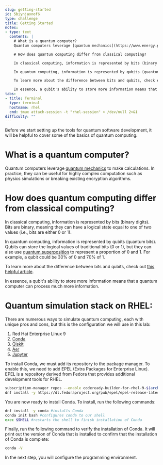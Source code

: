 ```yaml
---
slug: getting-started
id: 5biynjaxnof6
type: challenge
title: Getting Started
notes:
- type: text
  contents: |
    # What is a quantum computer?
    Quantum computers leverage [quantum mechanics](https://www.energy.gov/science/doe-explainsquantum-mechanics) to make calculations. In practice, they can be useful for highly complex computation such as physics simulations or breaking existing encryption algorithms.

    # How does quantum computing differ from classical computing?

    In classical computing, information is represented by bits (binary digits). Bits are binary, meaning they can have a logical state equal to one of two values (i.e., bits are either 0 or 1).

    In quantum computing, information is represented by qubits (quantum bits). Qubits can store the logical values of traditional bits (0 or 1), but they can also use [quantum superposition](https://scienceexchange.caltech.edu/topics/quantum-science-explained/quantum-superposition) to represent a proportion of 0 and 1. For example, a qubit could be 30% of 0 and 70% of 1.

    To learn more about the difference between bits and qubits, check out [this helpful article](https://azure.microsoft.com/en-us/resources/cloud-computing-dictionary/what-is-a-qubit/).

    In essence, a qubit's ability to store more information means that a quantum computer can process much more information.
tabs:
- title: Terminal
  type: terminal
  hostname: rhel
  cmd: tmux attach-session -t "rhel-session" > /dev/null 2>&1
difficulty: ""
---
```

Before we start setting up the tools for quantum software development, it will be helpful to cover some of the basics of quantum computing.
# What is a quantum computer?
Quantum computers leverage [quantum mechanics](https://www.energy.gov/science/doe-explainsquantum-mechanics) to make calculations. In practice, they can be useful for highly complex computation such as physics simulations or breaking existing encryption algorithms.

# How does quantum computing differ from classical computing?

In classical computing, information is represented by bits (binary digits). Bits are binary, meaning they can have a logical state equal to one of two values (i.e., bits are either 0 or 1).

In quantum computing, information is represented by qubits (quantum bits). Qubits can store the logical values of traditional bits (0 or 1), but they can also use [quantum superposition](https://scienceexchange.caltech.edu/topics/quantum-science-explained/quantum-superposition) to represent a proportion of 0 and 1. For example, a qubit could be 30% of 0 and 70% of 1.

To learn more about the difference between bits and qubits, check out [this helpful article](https://azure.microsoft.com/en-us/resources/cloud-computing-dictionary/what-is-a-qubit/).

In essence, a qubit's ability to store more information means that a quantum computer can process much more information.

# Quantum simulation stack on RHEL:
There are numerous ways to simulate quantum computing, each with unique pros and cons, but this is the configuration we will use in this lab:
1. Red Hat Enterprise Linux 9
2. [Conda](https://docs.conda.io/en/latest/)
3. [Qiskit](https://qiskit.org/)
4. [Aer](https://qiskit.org/ecosystem/aer/)
5. [Jupyter](https://jupyter.org/)

To install Conda, we must add its repository to the package manager. To enable this, we need to add EPEL (Extra Packages for Enterprise Linux). EPEL is a repository derived from Fedora that provides additional development tools for RHEL.

```bash
subscription-manager repos --enable codeready-builder-for-rhel-9-$(arch)-rpms
dnf install -y https://dl.fedoraproject.org/pub/epel/epel-release-latest-9.noarch.rpm
```

You are now ready to install Conda. To install, run the following commands:

```bash
dnf install -y conda #installs Conda
conda init bash #configures conda to our shell
exec $SHELL #restarts the shell to finish installation of Conda
```


Finally, run the following command to verify the installation of Conda. It will print out the version of Conda that is installed to confirm that the installation of Conda is complete:
```bash
conda -V
```
In the next step, you will configure the programming environment.